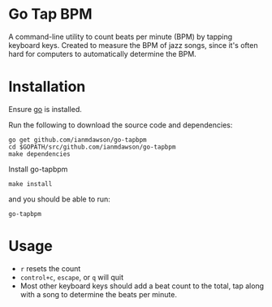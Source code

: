 # Go Tap BPM
A command-line utility to count beats per minute (BPM) by tapping keyboard keys. Created to measure the BPM of jazz songs, since it's often hard for computers to automatically determine the BPM.

# Installation
Ensure [go](https://golang.org/doc/install) is installed.

Run the following to download the source code and dependencies:
```
go get github.com/ianmdawson/go-tapbpm
cd $GOPATH/src/github.com/ianmdawson/go-tapbpm
make dependencies
```

Install go-tapbpm
```
make install
```

and you should be able to run:
```
go-tapbpm
```

# Usage
- `r` resets the count
- `control+c`, `escape`, or `q` will quit
- Most other keyboard keys should add a beat count to the total, tap along with a song to determine the beats per minute.
